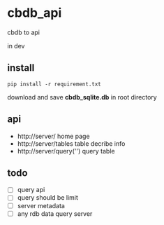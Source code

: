 # cbdb_api

cbdb to api

in dev

## install

```
pip install -r requirement.txt
```

download and save **cbdb_sqlite.db** in root directory

## api

* http://server/
    home page
* http://server/tables
    table decribe info
* http://server/query('<sql>')
    query table

## todo

* [ ] query api
* [ ] query should be limit
* [ ] server metadata
* [ ] any rdb data query server
